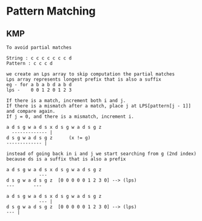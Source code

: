 # Pattern Matching

## KMP

    To avoid partial matches 

    String : c c c c c c c d
    Pattern : c c c d

    we create an Lps array to skip computation the partial matches
    Lps array represents longest prefix that is also a suffix
    eg - for a b a b d a b d
    lps -    0 0 1 2 0 1 2 3

    If there is a match, increment both i and j.
    If there is a mismatch after a match, place j at LPS[pattern[j - 1]] and compare again.
    If j = 0, and there is a mismatch, increment i. 

    a d s g w a d s x d s g w a d s g z
      ------------- |
    d s g w a d s g z      (x != g)
    ------------- |
    
    instead of going back in i and j we start searching from g (2nd index) because ds is a suffix that is also a prefix

    a d s g w a d s x d s g w a d s g z
                ---
    d s g w a d s g z  [0 0 0 0 0 1 2 3 0] --> (lps)
    ---       ---

    a d s g w a d s x d s g w a d s g z
                --- |
    d s g w a d s g z  [0 0 0 0 0 1 2 3 0] --> (lps)
    --- |      

